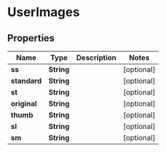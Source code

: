 
# UserImages

## Properties
Name | Type | Description | Notes
------------ | ------------- | ------------- | -------------
**ss** | **String** |  |  [optional]
**standard** | **String** |  |  [optional]
**st** | **String** |  |  [optional]
**original** | **String** |  |  [optional]
**thumb** | **String** |  |  [optional]
**sl** | **String** |  |  [optional]
**sm** | **String** |  |  [optional]



